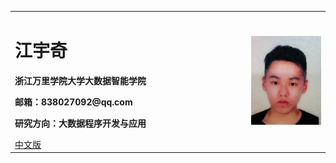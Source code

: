 <div>
<table border="0">
  <tr>
    <td>
      <h1>江宇奇</h1>
      <p><b></b></p>
      <p><b>浙江万里学院大学大数据智能学院</b></p>
      <p><b>邮箱：838027092@qq.com</b></p>
      <p><b>研究方向：大数据程序开发与应用</b></p>
      <a href="/index.html">中文版</a>
    </td>
    <td width="25%">
      <img src="/jiangyuqi.jpg" width="100%">
    </td>
  </tr>
</table>
</div>
